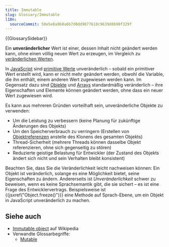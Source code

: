 ```yaml
---
title: Immutable
slug: Glossary/Immutable
l10n:
  sourceCommit: 50e5e8a9b8a6b7d0dd9877610c9639d8b90f329f
---
```


{{GlossarySidebar}}

Ein **unveränderlicher** Wert ist einer, dessen Inhalt nicht geändert werden kann, ohne einen völlig neuen Wert zu erzeugen, im Vergleich zu [veränderlichen Werten](/de/docs/Glossary/mutable).

In [JavaScript](/de/docs/Glossary/JavaScript) sind [primitive Werte](/de/docs/Glossary/primitive) unveränderlich – sobald ein primitiver Wert erstellt wird, kann er nicht mehr geändert werden, obwohl die Variable, die ihn enthält, einem anderen Wert zugewiesen werden kann. Im Gegensatz dazu sind [Objekte](/de/docs/Glossary/Object) und [Arrays](/de/docs/Glossary/Array) standardmäßig veränderlich – ihre Eigenschaften und Elemente können geändert werden, ohne dass ein neuer Wert zugewiesen wird.

Es kann aus mehreren Gründen vorteilhaft sein, unveränderliche Objekte zu verwenden:

- Um die Leistung zu verbessern (keine Planung für zukünftige Änderungen des Objekts)
- Um den Speicherverbrauch zu verringern (Erstellen von [Objektreferenzen](/de/docs/Glossary/object_reference) anstelle des Klonens des gesamten Objekts)
- Thread-Sicherheit (mehrere Threads können dasselbe Objekt referenzieren, ohne sich gegenseitig zu stören)
- Reduzierte geistige Belastung für Entwickler (der Zustand des Objekts ändert sich nicht und sein Verhalten bleibt konsistent)

Beachten Sie, dass Sie die Veränderlichkeit leicht nachweisen können: Ein Objekt ist veränderlich, solange es eine Möglichkeit bietet, seine Eigenschaften zu ändern. Andererseits ist _Unveränderlichkeit_ schwer zu beweisen, wenn es keine Sprachsemantik gibt, die sie sichert – es ist eine Frage des Entwicklervertrags. Beispielsweise ist {{jsxref("Object.freeze()")}} eine Methode auf Sprach-Ebene, um ein Objekt in JavaScript unveränderlich zu machen.

## Siehe auch

- [Immutable object](https://en.wikipedia.org/wiki/Immutable_object) auf Wikipedia
- Verwandte Glossarbegriffe:
  - [Mutable](/de/docs/Glossary/Mutable)
